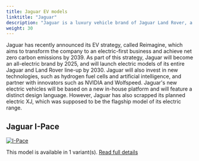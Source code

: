 ```yaml
---
title: Jaguar EV models
linktitle: "Jaguar"
description: "Jaguar is a luxury vehicle brand of Jaguar Land Rover, a British multinational car manufacturer with its headquarters in Coventry, England. Jaguar Cars was founded in 1922 as the Swallow Sidecar Company, originally making motorcycle sidecars before developing bodies for passenger cars. The company's name was changed from SS Cars to Jaguar Cars in 1945."
weight: 30
---
```

Jaguar has recently announced its EV strategy, called Reimagine, which aims to transform the company to an electric-first business and achieve net zero carbon emissions by 2039. As part of this strategy, Jaguar will become an all-electric brand by 2025, and will launch electric models of its entire Jaguar and Land Rover line-up by 2030. Jaguar will also invest in new technologies, such as hydrogen fuel cells and artificial intelligence, and partner with innovators such as NVIDIA and Wolfspeed. Jaguar's new electric vehicles will be based on a new in-house platform and will feature a distinct design language. However, Jaguar has also scrapped its planned electric XJ, which was supposed to be the flagship model of its electric range.


## Jaguar I-Pace

<a href="i-pace"><img src="https://media.evkx.net/multimedia/models/jaguar/i-pace/i-pace_ev400/main_1_st.jpg" class="img-fluid" alt="I-Pace" ></a>

This model is available in 1 variant(s). 
[Read full details](i-pace/)
